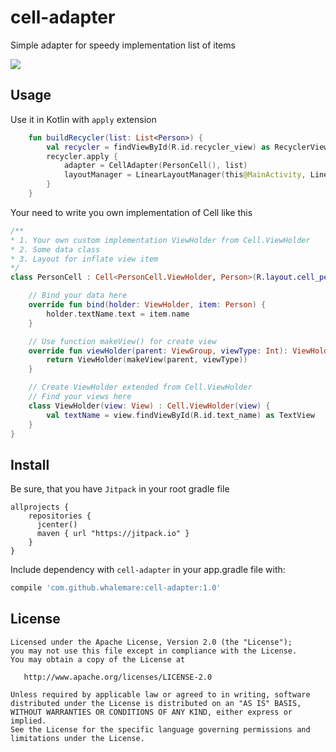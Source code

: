 # cell-adapter
Simple adapter for speedy implementation list of items

[![](https://jitpack.io/v/whalemare/cell-adapter.svg)](https://jitpack.io/#whalemare/cell-adapter)

Usage
-----

Use it in Kotlin with `apply` extension

```kotlin
    fun buildRecycler(list: List<Person>) {
        val recycler = findViewById(R.id.recycler_view) as RecyclerView
        recycler.apply {
            adapter = CellAdapter(PersonCell(), list)
            layoutManager = LinearLayoutManager(this@MainActivity, LinearLayoutManager.VERTICAL, false)
        }
    }
```

Your need to write you own implementation of Cell like this
```kotlin
/** 
* 1. Your own custom implementation ViewHolder from Cell.ViewHolder
* 2. Some data class
* 3. Layout for inflate view item
*/
class PersonCell : Cell<PersonCell.ViewHolder, Person>(R.layout.cell_person) {

    // Bind your data here
    override fun bind(holder: ViewHolder, item: Person) {
        holder.textName.text = item.name
    }

    // Use function makeView() for create view
    override fun viewHolder(parent: ViewGroup, viewType: Int): ViewHolder {
        return ViewHolder(makeView(parent, viewType))
    }

    // Create ViewHolder extended from Cell.ViewHolder
    // Find your views here
    class ViewHolder(view: View) : Cell.ViewHolder(view) {
        val textName = view.findViewById(R.id.text_name) as TextView
    }
}
```

Install
-------

Be sure, that you have `Jitpack` in your root gradle file

```
allprojects {
    repositories {
      jcenter()
      maven { url "https://jitpack.io" }
    }
}
```

Include dependency with `cell-adapter` in your app.gradle file with:

```groovy
compile 'com.github.whalemare:cell-adapter:1.0'
```


License
-------

    Licensed under the Apache License, Version 2.0 (the "License");
    you may not use this file except in compliance with the License.
    You may obtain a copy of the License at

       http://www.apache.org/licenses/LICENSE-2.0

    Unless required by applicable law or agreed to in writing, software
    distributed under the License is distributed on an "AS IS" BASIS,
    WITHOUT WARRANTIES OR CONDITIONS OF ANY KIND, either express or implied.
    See the License for the specific language governing permissions and
    limitations under the License.
